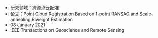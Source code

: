 - 研究领域：跨源点云配准
- 论文：Point Cloud Registration Based on 1-point RANSAC and Scale-annealing Biweight Estimation 
- 08 January 2021
- IEEE Transactions on Geoscience and Remote Sensing

